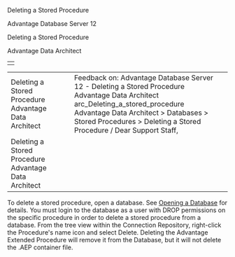 Deleting a Stored Procedure




Advantage Database Server 12  

Deleting a Stored Procedure

Advantage Data Architect

|  |
| --- |
|  |

|  |  |  |  |  |
| --- | --- | --- | --- | --- |
| Deleting a Stored Procedure  Advantage Data Architect |  |  | Feedback on: Advantage Database Server 12 - Deleting a Stored Procedure Advantage Data Architect arc\_Deleting\_a\_stored\_procedure Advantage Data Architect > Databases > Stored Procedures > Deleting a Stored Procedure / Dear Support Staff, |  |
| Deleting a Stored Procedure  Advantage Data Architect |  |  |  |  |

To delete a stored procedure, open a database. See [Opening a Database](arc_opening_a_database2.htm) for details. You must login to the database as a user with DROP permissions on the specific procedure in order to delete a stored procedure from a database. From the tree view within the Connection Repository, right-click the Procedure's name icon and select Delete. Deleting the Advantage Extended Procedure will remove it from the Database, but it will not delete the .AEP container file.